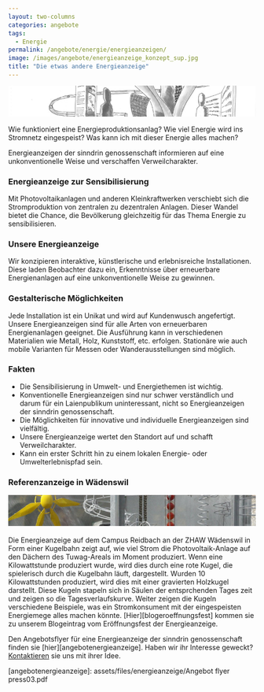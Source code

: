 ```yaml
---
layout: two-columns
categories: angebote
tags:
  - Energie
permalink: /angebote/energie/energieanzeigen/
image: /images/angebote/energieanzeige_konzept_sup.jpg
title: "Die etwas andere Energieanzeige"
---
```

<div class="angebot-top-wide"><img title="EnergieanzeigenKonzept" src="/images/angebote/energieanzeige_konzept.jpg"></div>

Wie funktioniert eine Energieproduktionsanlag? Wie viel Energie wird ins Stromnetz eingespeist? Was kann ich mit dieser Energie alles machen? 

Energieanzeigen der sinndrin genossenschaft informieren auf eine unkonventionelle Weise und verschaffen
Verweilcharakter.

<h3>Energieanzeige zur Sensibilisierung</h3>
Mit Photovoltaikanlagen und anderen Kleinkraftwerken verschiebt sich die Stromproduktion von zentralen zu dezentralen Anlagen. Dieser Wandel bietet die Chance, die Bevölkerung gleichzeitig für das Thema Energie zu sensibilisieren.

<h3>Unsere Energieanzeige</h3>
Wir konzipieren interaktive, künstlerische und erlebnisreiche Installationen. Diese laden Beobachter dazu ein, Erkenntnisse über erneuerbare Energienanlagen auf eine unkonventionelle Weise zu gewinnen.

<h3>Gestalterische Möglichkeiten</h3>
Jede Installation ist ein Unikat und wird auf Kundenwusch angefertigt. Unsere Energieanzeigen sind für alle Arten von erneuerbaren Energienanlagen geeignet. Die Ausführung kann in verschiedenen Materialien wie Metall, Holz, Kunststoff, etc. erfolgen. Stationäre wie auch mobile Varianten für Messen oder Wanderausstellungen sind möglich.

<h3>Fakten</h3>
<ul>
    <li>Die Sensibilisierung in Umwelt- und Energiethemen ist wichtig.</li>
    <li>Konventionelle Energieanzeigen sind nur schwer verständlich und darum für ein Laienpublikum uninteressant, nicht so Energieanzeigen der sinndrin genossenschaft.</li>
    <li>Die Möglichkeiten für innovative und individuelle Energieanzeigen sind vielfältig.</li>
    <li>Unsere Energieanzeige wertet den Standort auf und schafft Verweilcharakter.</li>
    <li>Kann ein erster Schritt hin zu einem lokalen Energie- oder Umwelterlebnispfad sein.</li>
</ul>

<h3>Referenzanzeige in Wädenswil</h3>
<img alt="Energieanzeigen" src="/images/angebote/energieanzeige.jpg" /><br><br>
Die Energieanzeige auf dem Campus Reidbach an der ZHAW Wädenswil in Form einer Kugelbahn zeigt auf, wie viel Strom die Photovoltaik-Anlage auf den Dächern des Tuwag-Areals im Moment produziert. Wenn eine Kilowattstunde produziert wurde, wird dies durch eine rote Kugel, die spielerisch durch die Kugelbahn läuft, dargestellt. Wurden 10 Kilowattstunden produziert, wird dies mit einer gravierten Holzkugel darstellt. Diese Kugeln stapeln sich in Säulen der entsprchenden Tages zeit und zeigen so die Tagesverlaufskurve. Weiter zeigen die Kugeln verschiedene Beispiele, was ein Stromkonsument mit der eingespeisten Energiemege alles machen könnte. [Hier][blogeroeffnungsfest] kommen sie zu unserem Blogeintrag vom Eröffnungsfest der Energieanzeige.

Den Angebotsflyer für eine Energieanzeige der sinndrin genossenschaft finden sie [hier][angebotenergieanzeige]. Haben wir ihr Interesse geweckt? [Kontaktieren](/ueber-uns/kontakt/) sie uns mit ihrer Idee.

[blogeroeffnungsfest]: /blog/2016/04/18/energieanzeige-fertigstellung/
[angebotenergieanzeige]: assets/files/energieanzeige/Angebot flyer press03.pdf
